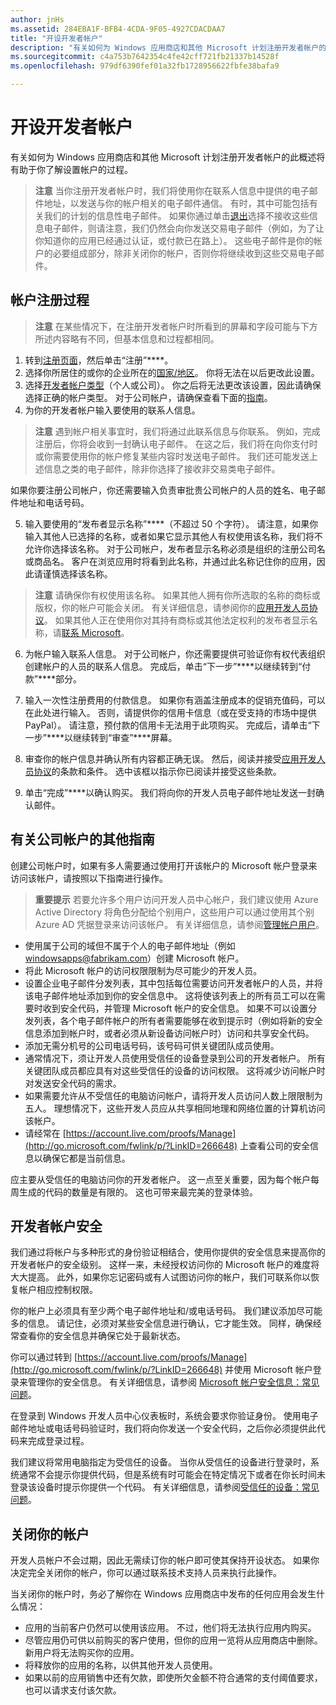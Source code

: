 ```yaml
---
author: jnHs
ms.assetid: 284EBA1F-BFB4-4CDA-9F05-4927CDACDAA7
title: "开设开发者帐户"
description: "有关如何为 Windows 应用商店和其他 Microsoft 计划注册开发者帐户的此概述将有助于你了解设置帐户的过程。"
ms.sourcegitcommit: c4a753b7642354c4fe42cff721fb21337b14528f
ms.openlocfilehash: 979df6390fef01a32fb1728956622fbfe38bafa9

---
```

# 开设开发者帐户

有关如何为 Windows 应用商店和其他 Microsoft 计划注册开发者帐户的此概述将有助于你了解设置帐户的过程。

> **注意** 当你注册开发者帐户时，我们将使用你在联系人信息中提供的电子邮件地址，以发送与你的帐户相关的电子邮件通信。 有时，其中可能包括有关我们的计划的信息性电子邮件。 如果你通过单击[退出](http://go.microsoft.com/fwlink/p/?LinkId=533280)选择不接收这些信息电子邮件，则请注意，我们仍然会向你发送交易电子邮件（例如，为了让你知道你的应用已经通过认证，或付款已在路上）。 这些电子邮件是你的帐户的必要组成部分，除非关闭你的帐户，否则你将继续收到这些交易电子邮件。

## 帐户注册过程

> **注意** 在某些情况下，在注册开发者帐户时所看到的屏幕和字段可能与下方所述内容略有不同，但基本信息和过程都相同。

1.  转到[注册页面](http://go.microsoft.com/fwlink/p/?LinkId=615100)，然后单击“注册”****。
2.  选择你所居住的或你的企业所在的[国家/地区](account-types-locations-and-fees.md#account-markets)。 你将无法在以后更改此设置。
3.  选择[开发者帐户类型](account-types-locations-and-fees.md)（个人或公司）。 你之后将无法更改该设置，因此请确保选择正确的帐户类型。 对于公司帐户，请确保查看下面的[指南](#additional-guidelines-for-company-accounts)。
4.  为你的开发者帐户输入要使用的联系人信息。

  > **注意** 遇到帐户相关事宜时，我们将通过此联系信息与你联系。 例如，完成注册后，你将会收到一封确认电子邮件。 在这之后，我们将在向你支付时或你需要使用你的帐户修复某些内容时发送电子邮件。 我们还可能发送上述信息之类的电子邮件，除非你选择了接收非交易类电子邮件。

   如果你要注册公司帐户，你还需要输入负责审批贵公司帐户的人员的姓名、电子邮件地址和电话号码。

5.  输入要使用的“发布者显示名称”****（不超过 50 个字符）。 请注意，如果你输入其他人已选择的名称，或者如果它显示其他人有权使用该名称，我们将不允许你选择该名称。 对于公司帐户，发布者显示名称必须是组织的注册公司名或商品名。 客户在浏览应用时将看到此名称，并通过此名称记住你的应用，因此请谨慎选择该名称。

  >  **注意** 请确保你有权使用该名称。 如果其他人拥有你所选取的名称的商标或版权，你的帐户可能会关闭。 有关详细信息，请参阅你的[应用开发人员协议](https://msdn.microsoft.com/library/windows/apps/Hh694058)。 如果其他人正在使用你对其持有商标或其他法定权利的发布者显示名称，请[联系 Microsoft](http://go.microsoft.com/fwlink/p/?LinkId=233777)。    

6.  为帐户输入联系人信息。 对于公司帐户，你还需要提供可验证你有权代表组织创建帐户的人员的联系人信息。 完成后，单击“下一步”****以继续转到“付款”****部分。

7.  输入一次性注册费用的付款信息。 如果你有涵盖注册成本的促销充值码，可以在此处进行输入。 否则，请提供你的信用卡信息（或在受支持的市场中提供 PayPal）。 请注意，预付款的信用卡无法用于此项购买。 完成后，请单击“下一步”****以继续转到“审查”****屏幕。

8.  审查你的帐户信息并确认所有内容都正确无误。 然后，阅读并接受[应用开发人员协议](https://msdn.microsoft.com/library/windows/apps/Hh694058)的条款和条件。 选中该框以指示你已阅读并接受这些条款。

9.  单击“完成”****以确认购买。 我们将向你的开发人员电子邮件地址发送一封确认邮件。

## 有关公司帐户的其他指南

创建公司帐户时，如果有多人需要通过使用打开该帐户的 Microsoft 帐户登录来访问该帐户，请按照以下指南进行操作。 

> **重要提示** 若要允许多个用户访问开发人员中心帐户，我们建议使用 Azure Active Directory 将角色分配给个别用户，这些用户可以通过使用其个别 Azure AD 凭据登录来访问该帐户。 有关详细信息，请参阅[管理帐户用户](manage-account-users.md)。

-   使用属于公司的域但不属于个人的电子邮件地址（例如 windowsapps@fabrikam.com）创建 Microsoft 帐户。
-   将此 Microsoft 帐户的访问权限限制为尽可能少的开发人员。
-   设置企业电子邮件分发列表，其中包括每位需要访问开发者帐户的人员，并将该电子邮件地址添加到你的安全信息中。 这将使该列表上的所有员工可以在需要时收到安全代码，并管理 Microsoft 帐户的安全信息。 如果不可以设置分发列表，各个电子邮件帐户的所有者需要能够在收到提示时（例如将新的安全信息添加到帐户时，或者必须从新设备访问帐户时）访问和共享安全代码。
-   添加无需分机号的公司电话号码，该号码可供关键团队成员使用。
-   通常情况下，须让开发人员使用受信任的设备登录到公司的开发者帐户。 所有关键团队成员都应具有对这些受信任的设备的访问权限。 这将减少访问帐户时对发送安全代码的需求。
-   如果需要允许从不受信任的电脑访问帐户，请将开发人员访问人数上限限制为五人。 理想情况下，这些开发人员应从共享相同地理和网络位置的计算机访问该帐户。
-   请经常在 [https://account.live.com/proofs/Manage](http://go.microsoft.com/fwlink/p/?LinkID=266648) 上查看公司的安全信息以确保它都是当前信息。

应主要从受信任的电脑访问你的开发者帐户。 这一点至关重要，因为每个帐户每周生成的代码的数量是有限的。 这也可带来最完美的登录体验。

## 开发者帐户安全

我们通过将帐户与多种形式的身份验证相结合，使用你提供的安全信息来提高你的开发者帐户的安全级别。 这样一来，未经授权访问你的 Microsoft 帐户的难度将大大提高。 此外，如果你忘记密码或有人试图访问你的帐户，我们可联系你以恢复帐户相应控制权限。

你的帐户上必须具有至少两个电子邮件地址和/或电话号码。 我们建议添加尽可能多的信息。 请记住，必须对某些安全信息进行确认，它才能生效。 同样，确保经常查看你的安全信息并确保它处于最新状态。

你可以通过转到 [https://account.live.com/proofs/Manage](http://go.microsoft.com/fwlink/p/?LinkID=266648) 并使用 Microsoft 帐户登录来管理你的安全信息。 有关详细信息，请参阅 [Microsoft 帐户安全信息：常见问题](http://go.microsoft.com/fwlink/p/?LinkID=272177)。

在登录到 Windows 开发人员中心仪表板时，系统会要求你验证身份。 使用电子邮件地址或电话号码验证时，我们将向你发送一个安全代码，之后你必须提供此代码来完成登录过程。

我们建议将常用电脑指定为受信任的设备。 当你从受信任的设备进行登录时，系统通常不会提示你提供代码，但是系统有时可能会在特定情况下或者在你长时间未登录该设备时提示你提供一个代码。 有关详细信息，请参阅[受信任的设备：常见问题](http://go.microsoft.com/fwlink/p/?LinkID=331123)。

## 关闭你的帐户

开发人员帐户不会过期，因此无需续订你的帐户即可使其保持开设状态。 如果你决定完全关闭你的帐户，你可以通过联系技术支持人员来执行此操作。

当关闭你的帐户时，务必了解你在 Windows 应用商店中发布的任何应用会发生什么情况：

-   应用的当前客户仍然可以使用该应用。 不过，他们将无法执行应用内购买。
-   尽管应用仍可供以前购买的客户使用，但你的应用一览将从应用商店中删除。 新用户将无法购买你的应用。
-   将释放你的应用的名称，以供其他开发人员使用。
-   如果以前的应用销售中还有欠款，即使所欠金额不符合通常的支付阈值要求，也可以请求支付该欠款。





<!--HONumber=Jun16_HO5-->


